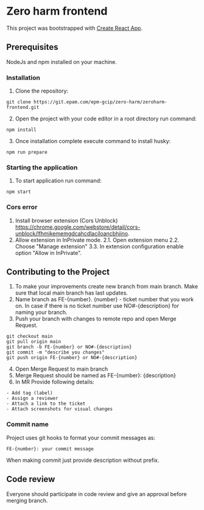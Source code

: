 # Zero harm frontend

This project was bootstrapped with [Create React App](https://github.com/facebook/create-react-app).

## Prerequisites

NodeJs and npm installed on your machine.

### Installation

1. Clone the repository:

`git clone https://git.epam.com/epm-gcip/zero-harm/zeroharm-frontend.git`

2. Open the project with your code editor in a root directory run command:

`npm install`

3. Once installation complete execute command to install husky:

`npm run prepare`

### Starting the application

1. To start application run command:

`npm start`

### Cors error

1. Install browser extension (Cors Unblock) https://chrome.google.com/webstore/detail/cors-unblock/lfhmikememgdcahcdlaciloancbhjino.
2. Allow extension in InPrivate mode.
  2.1. Open extension menu
  2.2. Choose "Manage extension"
  3.3. In extension configuration enable option "Allow in InPrivate".

## Contributing to the Project

1. To make your improvements create new branch from main branch. Make sure that local main branch has last updates.
2. Name branch as FE-{number}. {number} - ticket number that you work on. In case if there is no ticket number use
NO#-{description} for naming your branch.
3. Push your branch with changes to remote repo and open Merge Request.

```
git checkout main
git pull origin main
git branch -b FE-{number} or NO#-{description}
git commit -m "describe you changes"
git push origin FE-{number} or NO#-{description}
```

4. Open Merge Request to main branch
5. Merge Request should be named as FE-{number}: {description}
6. In MR Provide following details:

```
- Add tag (label)
- Assign a reviewer
- Attach a link to the ticket
- Attach screenshots for visual changes
```

### Commit name
Project uses git hooks to format your commit messages as:

`FE-{number}: your commit message`

When making commit just provide description without prefix.

## Code review

Everyone should participate in code review and give an approval before 
merging branch.